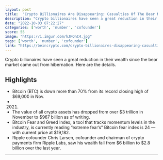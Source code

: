 ```yaml
---
layout: post
title:  "Crypto Billionaires Are Disappearing: Casualties Of The Bear Market"
description: "Crypto billionaires have seen a great reduction in their wealth since the bear market came out from hibernation. Here are the details."
date: "2022-10-03 07:22:27"
categories: ['worth', 'number', 'cofounder']
score: 55
image: "https://i.imgur.com/hJFQnC4.jpg"
tags: ['worth', 'number', 'cofounder']
link: "https://beincrypto.com/crypto-billionaires-disappearing-casualties-bear-market/"
---
```


Crypto billionaires have seen a great reduction in their wealth since the bear market came out from hibernation. Here are the details.

## Highlights

- Bitcoin (BTC) is down more than 70% from its record closing high of $69,000 in Nov.
- 2021.
- The value of all crypto assets has dropped from over $3 trillion in November to $967 billion as of writing.
- Bitcoin Fear and Greed Index, a tool that tracks momentum levels in the industry, is currently reading “extreme fear’s” Bitcoin fear index is 24 — with current price at $19,182.
- Ripple cofounder Chris Larsen, cofounder and chairman of crypto payments firm Ripple Labs, saw his wealth fall from $6 billion to $2.8 billion over the last year.

---
